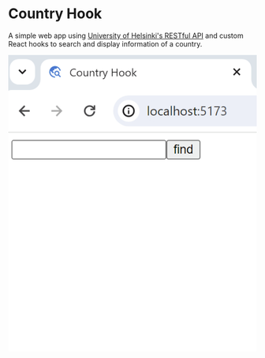 # Country Hook

A simple web app using [University of Helsinki's RESTful API](https://studies.cs.helsinki.fi/restcountries/) and custom React hooks to search and display information of a country.

<img src='./public/country-hook.gif' alt='Country Hook'/>
